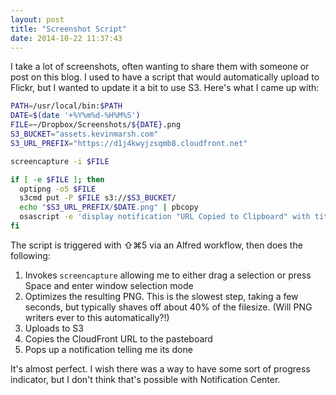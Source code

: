 ```yaml
---
layout: post
title: "Screenshot Script"
date: 2014-10-22 11:37:43
---
```


I take a lot of screenshots, often wanting to share them with someone or post on this blog. I used to have a script that would automatically upload to Flickr, but I wanted to update it a bit to use S3. Here's what I came up with:

```bash
PATH=/usr/local/bin:$PATH
DATE=$(date '+%Y%m%d-%H%M%S')
FILE=~/Dropbox/Screenshots/${DATE}.png
S3_BUCKET="assets.kevinmarsh.com"
S3_URL_PREFIX="https://d1j4kwyjzsqmb8.cloudfront.net"

screencapture -i $FILE

if [ -e $FILE ]; then
  optipng -o5 $FILE
  s3cmd put -P $FILE s3://$S3_BUCKET/
  echo "$S3_URL_PREFIX/$DATE.png" | pbcopy
  osascript -e 'display notification "URL Copied to Clipboard" with title "Screenshot"'
fi
```

The script is triggered with ⇧⌘5 via an Alfred workflow, then does the following:

1. Invokes `screencapture` allowing me to either drag a selection or press Space and enter window selection mode
2. Optimizes the resulting PNG. This is the slowest step, taking a few seconds, but typically shaves off about 40% of the filesize. (Will PNG writers ever to this automatically?!)
3. Uploads to S3
4. Copies the CloudFront URL to the pasteboard
5. Pops up a notification telling me its done

It's almost perfect. I wish there was a way to have some sort of progress indicator, but I don't think that's possible with Notification Center.
